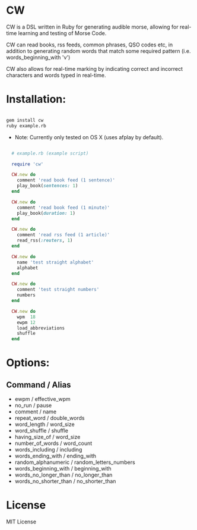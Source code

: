 # CW

CW is a DSL written in Ruby for generating audible morse, allowing for
real-time learning and testing of Morse Code.

CW can read books, rss feeds, common phrases, QSO codes etc, in
addition to generating random words that match some required pattern
(i.e. words_beginning_with 'v')

CW also allows for real-time marking by indicating correct and
incorrect characters and words typed in real-time.

# Installation:

```sh

gem install cw
ruby example.rb

```

 - Note: Currently only tested on OS X (uses afplay by default).

```ruby

  # example.rb (example script)

  require 'cw'

  CW.new do
    comment 'read book feed (1 sentence)'
    play_book(sentences: 1)
  end

  CW.new do
    comment 'read book feed (1 minute)'
    play_book(duration: 1)
  end

  CW.new do
    comment 'read rss feed (1 article)'
    read_rss(:reuters, 1)
  end

  CW.new do
    name 'test straight alphabet'
    alphabet
  end

  CW.new do
    comment 'test straight numbers'
    numbers
  end

  CW.new do
    wpm  18
    ewpm 12
    load_abbreviations
    shuffle
  end

```

# Options:

  Command / Alias
  ---------------
  -  ewpm                  / effective_wpm
  -  no_run                / pause
  -  comment               / name
  -  repeat_word           / double_words
  -  word_length           / word_size
  -  word_shuffle          / shuffle
  -  having_size_of        / word_size
  -  number_of_words       / word_count
  -  words_including       / including
  -  words_ending_with     / ending_with
  -  random_alphanumeric   / random_letters_numbers
  -  words_beginning_with  / beginning_with
  -  words_no_longer_than  / no_longer_than
  -  words_no_shorter_than / no_shorter_than

# License

MIT License
